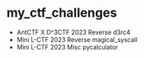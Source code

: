 # my_ctf_challenges
- AntCTF X D^3CTF 2023 Reverse d3rc4
- Mini L-CTF 2023 Reverse magical_syscall
- Mini L-CTF 2023 Misc pycalculator
